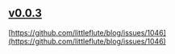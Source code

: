 ## [v0.0.3](https://github.com/littleflute/blogi1046/edit/master/README.md)
 [https://github.com/littleflute/blog/issues/1046](https://github.com/littleflute/blog/issues/1046)
